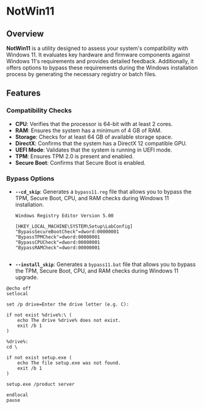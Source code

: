 # NotWin11

## Overview

**NotWin11** is a utility designed to assess your system's compatibility with Windows 11. It evaluates key hardware and firmware components against Windows 11's requirements and provides detailed feedback. Additionally, it offers options to bypass these requirements during the Windows installation process by generating the necessary registry or batch files.

## Features

### Compatibility Checks
- **CPU**: Verifies that the processor is 64-bit with at least 2 cores.
- **RAM**: Ensures the system has a minimum of 4 GB of RAM.
- **Storage**: Checks for at least 64 GB of available storage space.
- **DirectX**: Confirms that the system has a DirectX 12 compatible GPU.
- **UEFI Mode**: Validates that the system is running in UEFI mode.
- **TPM**: Ensures TPM 2.0 is present and enabled.
- **Secure Boot**: Confirms that Secure Boot is enabled.

### Bypass Options
- **`--cd_skip`**: Generates a `bypass11.reg` file that allows you to bypass the TPM, Secure Boot, CPU, and RAM checks during Windows 11 installation.

  ```reg
  Windows Registry Editor Version 5.00

  [HKEY_LOCAL_MACHINE\SYSTEM\Setup\LabConfig]
  "BypassSecureBootCheck"=dword:00000001
  "BypassTPMCheck"=dword:00000001
  "BypassCPUCheck"=dword:00000001
  "BypassRAMCheck"=dword:00000001


- **`--install_skip`**: Generates a `bypass11.bat` file that allows you to bypass the TPM, Secure Boot, CPU, and RAM checks during Windows 11 upgrade.


```batch
@echo off
setlocal

set /p drive=Enter the drive letter (e.g. C): 

if not exist %drive%:\ (
    echo The drive %drive% does not exist.
    exit /b 1
)

%drive%:
cd \ 

if not exist setup.exe (
    echo The file setup.exe was not found.
    exit /b 1
)

setup.exe /product server

endlocal
pause


